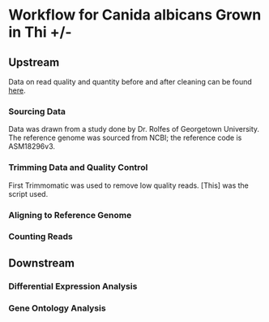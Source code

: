 # Workflow for Canida albicans Grown in Thi +/- 

## Upstream

Data on read quality and quantity before and after cleaning can be found [here](https://docs.google.com/spreadsheets/d/1AOa-XaTzR_PKMIRQDmu8oDTmawXXnkIwEjKOQkNC7Vs/edit?gid=0#gid=0).

### Sourcing Data

Data was drawn from a study done by Dr. Rolfes of Georgetown University. The reference genome was sourced from NCBI; the reference code is ASM18296v3.

### Trimming Data and Quality Control

First Trimmomatic was used to remove low quality reads. [This] was the script used.

### Aligning to Reference Genome
### Counting Reads

## Downstream

### Differential Expression Analysis
### Gene Ontology Analysis
